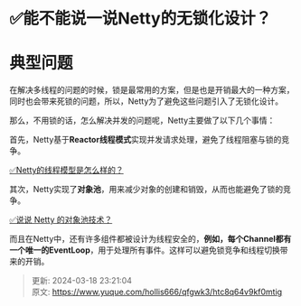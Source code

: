 # ✅能不能说一说Netty的无锁化设计？

# 典型问题


在解决多线程的问题的时候，锁是最常用的方案，但是也是开销最大的一种方案，同时也会带来死锁的问题，所以，Netty为了避免这些问题引入了无锁化设计。



那么，不用锁的话，怎么解决并发的问题呢，Netty主要做了以下几个事情：



首先，Netty基于**Reactor线程模式**实现并发请求处理，避免了线程阻塞与锁的竞争。



[✅Netty的线程模型是怎么样的？](https://www.yuque.com/hollis666/qfgwk3/ind4ry)



其次，Netty实现了**对象池**，用来减少对象的创建和销毁，从而也能避免了锁的竞争。



[✅说说 Netty 的对象池技术？](https://www.yuque.com/hollis666/qfgwk3/rt3r0dfeee6tkuh6)



而且在Netty中，还有许多组件都被设计为线程安全的，**例如，每个Channel都有一个唯一的EventLoop**，用于处理所有事件。这样可以避免锁竞争和线程切换带来的开销。



> 更新: 2024-03-18 23:21:04  
> 原文: <https://www.yuque.com/hollis666/qfgwk3/htc8q64v9kf0mtig>